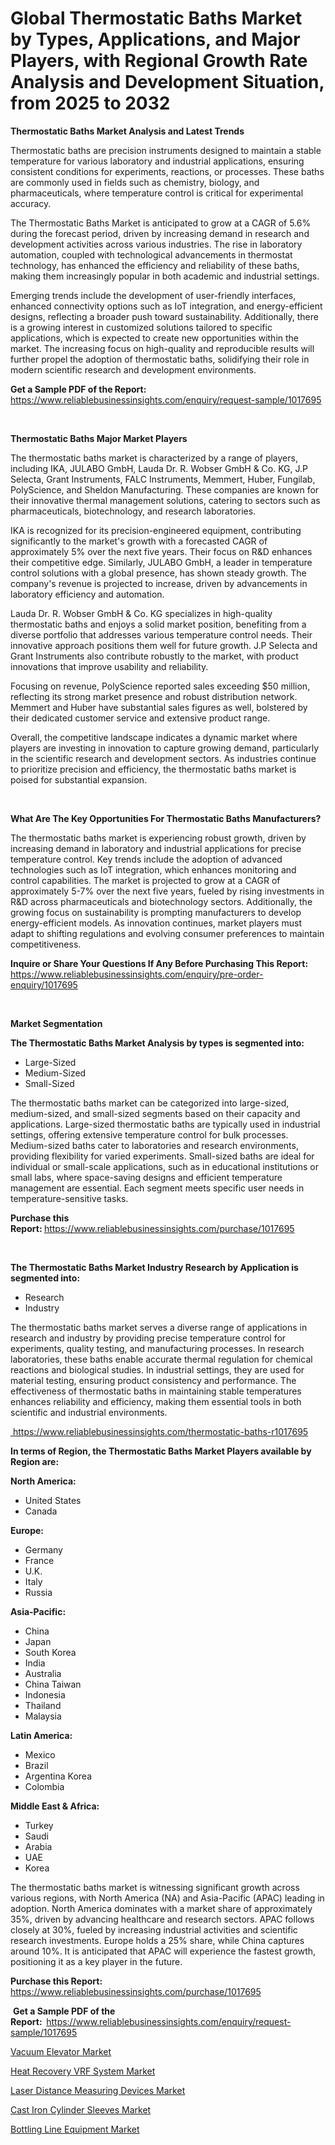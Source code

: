 <p><h1>Global Thermostatic Baths Market by Types, Applications, and Major Players, with Regional Growth Rate Analysis and Development Situation, from 2025 to 2032</h1></p><p><strong>Thermostatic Baths Market Analysis and Latest Trends</strong></p>
<p><p>Thermostatic baths are precision instruments designed to maintain a stable temperature for various laboratory and industrial applications, ensuring consistent conditions for experiments, reactions, or processes. These baths are commonly used in fields such as chemistry, biology, and pharmaceuticals, where temperature control is critical for experimental accuracy.</p><p>The Thermostatic Baths Market is anticipated to grow at a CAGR of 5.6% during the forecast period, driven by increasing demand in research and development activities across various industries. The rise in laboratory automation, coupled with technological advancements in thermostat technology, has enhanced the efficiency and reliability of these baths, making them increasingly popular in both academic and industrial settings. </p><p>Emerging trends include the development of user-friendly interfaces, enhanced connectivity options such as IoT integration, and energy-efficient designs, reflecting a broader push toward sustainability. Additionally, there is a growing interest in customized solutions tailored to specific applications, which is expected to create new opportunities within the market. The increasing focus on high-quality and reproducible results will further propel the adoption of thermostatic baths, solidifying their role in modern scientific research and development environments.</p></p>
<p><strong>Get a Sample PDF of the Report:&nbsp;</strong> <a href="https://www.reliablebusinessinsights.com/enquiry/request-sample/1017695?utm_campaign=1117&utm_medium=2&utm_source=Github&utm_content=ia&utm_term=10042025&utm_id=thermostatic-baths">https://www.reliablebusinessinsights.com/enquiry/request-sample/1017695</a></p>
<p>&nbsp;</p>
<p><strong>Thermostatic Baths Major Market Players</strong></p>
<p><p>The thermostatic baths market is characterized by a range of players, including IKA, JULABO GmbH, Lauda Dr. R. Wobser GmbH & Co. KG, J.P Selecta, Grant Instruments, FALC Instruments, Memmert, Huber, Fungilab, PolyScience, and Sheldon Manufacturing. These companies are known for their innovative thermal management solutions, catering to sectors such as pharmaceuticals, biotechnology, and research laboratories.</p><p>IKA is recognized for its precision-engineered equipment, contributing significantly to the market's growth with a forecasted CAGR of approximately 5% over the next five years. Their focus on R&D enhances their competitive edge. Similarly, JULABO GmbH, a leader in temperature control solutions with a global presence, has shown steady growth. The company's revenue is projected to increase, driven by advancements in laboratory efficiency and automation.</p><p>Lauda Dr. R. Wobser GmbH & Co. KG specializes in high-quality thermostatic baths and enjoys a solid market position, benefiting from a diverse portfolio that addresses various temperature control needs. Their innovative approach positions them well for future growth. J.P Selecta and Grant Instruments also contribute robustly to the market, with product innovations that improve usability and reliability.</p><p>Focusing on revenue, PolyScience reported sales exceeding $50 million, reflecting its strong market presence and robust distribution network. Memmert and Huber have substantial sales figures as well, bolstered by their dedicated customer service and extensive product range.</p><p>Overall, the competitive landscape indicates a dynamic market where players are investing in innovation to capture growing demand, particularly in the scientific research and development sectors. As industries continue to prioritize precision and efficiency, the thermostatic baths market is poised for substantial expansion.</p></p>
<p>&nbsp;</p>
<p><strong>What Are The Key Opportunities For Thermostatic Baths Manufacturers?</strong></p>
<p><p>The thermostatic baths market is experiencing robust growth, driven by increasing demand in laboratory and industrial applications for precise temperature control. Key trends include the adoption of advanced technologies such as IoT integration, which enhances monitoring and control capabilities. The market is projected to grow at a CAGR of approximately 5-7% over the next five years, fueled by rising investments in R&D across pharmaceuticals and biotechnology sectors. Additionally, the growing focus on sustainability is prompting manufacturers to develop energy-efficient models. As innovation continues, market players must adapt to shifting regulations and evolving consumer preferences to maintain competitiveness.</p></p>
<p><strong>Inquire or Share Your Questions If Any Before Purchasing This Report:</strong> <a href="https://www.reliablebusinessinsights.com/enquiry/pre-order-enquiry/1017695?utm_campaign=1117&utm_medium=2&utm_source=Github&utm_content=ia&utm_term=10042025&utm_id=thermostatic-baths">https://www.reliablebusinessinsights.com/enquiry/pre-order-enquiry/1017695</a></p>
<p>&nbsp;</p>
<p><strong>Market Segmentation</strong></p>
<p><strong>The Thermostatic Baths Market Analysis by types is segmented into:</strong></p>
<p><ul><li>Large-Sized</li><li>Medium-Sized</li><li>Small-Sized</li></ul></p>
<p><p>The thermostatic baths market can be categorized into large-sized, medium-sized, and small-sized segments based on their capacity and applications. Large-sized thermostatic baths are typically used in industrial settings, offering extensive temperature control for bulk processes. Medium-sized baths cater to laboratories and research environments, providing flexibility for varied experiments. Small-sized baths are ideal for individual or small-scale applications, such as in educational institutions or small labs, where space-saving designs and efficient temperature management are essential. Each segment meets specific user needs in temperature-sensitive tasks.</p></p>
<p><strong>Purchase this Report:&nbsp;</strong><a href="https://www.reliablebusinessinsights.com/purchase/1017695?utm_campaign=1117&utm_medium=2&utm_source=Github&utm_content=ia&utm_term=10042025&utm_id=thermostatic-baths">https://www.reliablebusinessinsights.com/purchase/1017695</a></p>
<p>&nbsp;</p>
<p><strong>The Thermostatic Baths Market Industry Research by Application is segmented into:</strong></p>
<p><ul><li>Research</li><li>Industry</li></ul></p>
<p><p>The thermostatic baths market serves a diverse range of applications in research and industry by providing precise temperature control for experiments, quality testing, and manufacturing processes. In research laboratories, these baths enable accurate thermal regulation for chemical reactions and biological studies. In industrial settings, they are used for material testing, ensuring product consistency and performance. The effectiveness of thermostatic baths in maintaining stable temperatures enhances reliability and efficiency, making them essential tools in both scientific and industrial environments.</p></p>
<p><a href="https://www.reliablebusinessinsights.com/thermostatic-baths-r1017695?utm_campaign=1117&utm_medium=2&utm_source=Github&utm_content=ia&utm_term=10042025&utm_id=thermostatic-baths">&nbsp;https://www.reliablebusinessinsights.com/thermostatic-baths-r1017695</a></p>
<p><strong>In terms of Region, the Thermostatic Baths Market Players available by Region are:</strong></p>
<p>
    <p> <strong> North America: </strong>
        <ul>
            <li>United States</li>
            <li>Canada</li>
        </ul>
        </p> 
    <p> <strong> Europe: </strong>
        <ul>
            <li>Germany</li>
            <li>France</li>
            <li>U.K.</li>
            <li>Italy</li>
            <li>Russia</li>
        </ul>
        </p> 
    <p> <strong> Asia-Pacific: </strong>
        <ul>
            <li>China</li>
            <li>Japan</li>
            <li>South Korea</li>
            <li>India</li>
            <li>Australia</li>
            <li>China Taiwan</li>
            <li>Indonesia</li>
            <li>Thailand</li>
            <li>Malaysia</li>
        </ul>
        </p> 
    <p> <strong> Latin America: </strong>
        <ul>
            <li>Mexico</li>
            <li>Brazil</li>
            <li>Argentina Korea</li>
            <li>Colombia</li>
        </ul>
        </p> 
    <p> <strong> Middle East & Africa: </strong>
        <ul>
            <li>Turkey</li>
            <li>Saudi</li>
            <li>Arabia</li>
            <li>UAE</li>
            <li>Korea</li>
        </ul>
    </p>
    </p>
<p><p>The thermostatic baths market is witnessing significant growth across various regions, with North America (NA) and Asia-Pacific (APAC) leading in adoption. North America dominates with a market share of approximately 35%, driven by advancing healthcare and research sectors. APAC follows closely at 30%, fueled by increasing industrial activities and scientific research investments. Europe holds a 25% share, while China captures around 10%. It is anticipated that APAC will experience the fastest growth, positioning it as a key player in the future.</p></p>
<p><strong>Purchase this Report: </strong><a href="https://www.reliablebusinessinsights.com/purchase/1017695?utm_campaign=1117&utm_medium=2&utm_source=Github&utm_content=ia&utm_term=10042025&utm_id=thermostatic-baths">https://www.reliablebusinessinsights.com/purchase/1017695</a></p>
<p>&nbsp;<strong>Get a Sample PDF of the Report:&nbsp;&nbsp;</strong><a href="https://www.reliablebusinessinsights.com/enquiry/request-sample/1017695?utm_campaign=1117&utm_medium=2&utm_source=Github&utm_content=ia&utm_term=10042025&utm_id=thermostatic-baths">https://www.reliablebusinessinsights.com/enquiry/request-sample/1017695</a></p>
<p><strong></strong></p>
<p><p><a href="https://github.com/tashiafun920/Market-Research-Report-List-1/blob/main/vacuum-elevator-market.md?utm_campaign=1117&utm_medium=2&utm_source=Github&utm_content=ia&utm_term=10042025&utm_id=thermostatic-baths">Vacuum Elevator Market</a></p><p><a href="https://github.com/toldenargelia86/Market-Research-Report-List-1/blob/main/heat-recovery-vrf-system-market.md?utm_campaign=1117&utm_medium=2&utm_source=Github&utm_content=ia&utm_term=10042025&utm_id=thermostatic-baths">Heat Recovery VRF System Market</a></p><p><a href="https://github.com/comasnickie/Market-Research-Report-List-1/blob/main/laser-distance-measuring-devices-market.md?utm_campaign=1117&utm_medium=2&utm_source=Github&utm_content=ia&utm_term=10042025&utm_id=thermostatic-baths">Laser Distance Measuring Devices Market</a></p><p><a href="https://github.com/mcfred89/Market-Research-Report-List-1/blob/main/cast-iron-cylinder-sleeves-market.md?utm_campaign=1117&utm_medium=2&utm_source=Github&utm_content=ia&utm_term=10042025&utm_id=thermostatic-baths">Cast Iron Cylinder Sleeves Market</a></p><p><a href="https://github.com/wileonie19657/Market-Research-Report-List-1/blob/main/bottling-line-equipment-market.md?utm_campaign=1117&utm_medium=2&utm_source=Github&utm_content=ia&utm_term=10042025&utm_id=thermostatic-baths">Bottling Line Equipment Market</a></p></p>